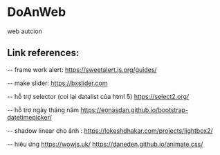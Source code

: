 # DoAnWeb
web autcion


Link references: 
-

-- frame work alert:
https://sweetalert.js.org/guides/ 

-- make slider:
https://bxslider.com

-- hỗ trợ selector (coi lại datalist của html 5)
https://select2.org/

-- hỗ trợ ngày tháng năm
https://eonasdan.github.io/bootstrap-datetimepicker/

-- shadow linear cho ảnh :
https://lokeshdhakar.com/projects/lightbox2/

-- hiêu ứng 
https://wowjs.uk/
https://daneden.github.io/animate.css/
